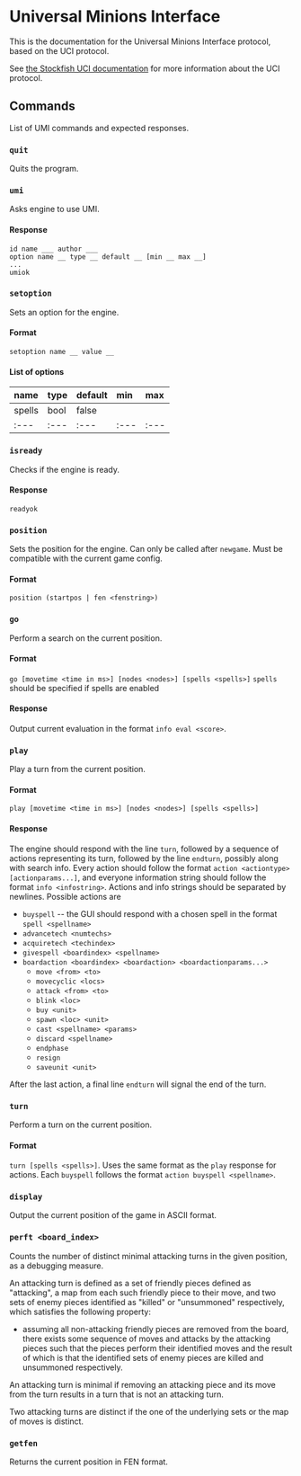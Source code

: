 # Universal Minions Interface

This is the documentation for the Universal Minions Interface protocol, based on the UCI protocol.

See [the Stockfish UCI documentation](https://official-stockfish.github.io/docs/stockfish-wiki/UCI-&-Commands.html) for more information about the UCI protocol.

## Commands

List of UMI commands and expected responses.

### `quit`
Quits the program.

### `umi`
Asks engine to use UMI.

#### Response
```
id name ___ author ___
option name __ type __ default __ [min __ max __]
...
umiok
```

### `setoption`
Sets an option for the engine.

#### Format
`setoption name __ value __`

#### List of options
| name | type | default | min | max |
|:---|:---|:---|:---|:---|
| spells | bool | false |  |  |
|:---|:---|:---|:---|:---|

### `isready`
Checks if the engine is ready.

#### Response
```
readyok
```

<!-- ### `newgame`
Indicates that the next positions are from a new game.

#### Format
`newgame <configstring>` -->

### `position`
Sets the position for the engine. Can only be called after `newgame`. Must be compatible with the current game config.

#### Format
`position (startpos | fen <fenstring>)`

### `go`
Perform a search on the current position.

#### Format
`go [movetime <time in ms>] [nodes <nodes>] [spells <spells>]` 
`spells` should be specified if spells are enabled

#### Response
Output current evaluation in the format `info eval <score>`.

### `play`
Play a turn from the current position.

#### Format
`play [movetime <time in ms>] [nodes <nodes>] [spells <spells>]`

#### Response 
The engine should respond with the line `turn`, followed by a sequence of actions representing its turn, followed by the line `endturn`, possibly along with search info. Every action should follow the format `action <actiontype> [actionparams...]`, and everyone information string should follow the format `info <infostring>`. Actions and info strings should be separated by newlines. Possible actions are

- `buyspell`
    -- the GUI should respond with a chosen spell in the format `spell <spellname>`
- `advancetech <numtechs>`
- `acquiretech <techindex>`
- `givespell <boardindex> <spellname>`
- `boardaction <boardindex> <boardaction> <boardactionparams...>`
    - `move <from> <to>`
    - `movecyclic <locs>`
    - `attack <from> <to>`
    - `blink <loc>`
    - `buy <unit>`
    - `spawn <loc> <unit>`
    - `cast <spellname> <params>`
    - `discard <spellname>`
    - `endphase`
    - `resign`
    - `saveunit <unit>`

After the last action, a final line `endturn` will signal the end of the turn.

### `turn`
Perform a turn on the current position.

#### Format
`turn [spells <spells>]`. Uses the same format as the `play` response for actions. Each `buyspell` follows the format `action buyspell <spellname>`.

### `display`
Output the current position of the game in ASCII format.

### `perft <board_index>`
Counts the number of distinct minimal attacking turns in the given position, as a debugging measure. 

An attacking turn is defined as a set of friendly pieces defined as "attacking", a map from each such friendly piece to their move, and two sets of enemy pieces identified as "killed" or "unsummoned" respectively, which satisfies the following property:
- assuming all non-attacking friendly pieces are removed from the board, there exists some sequence of moves and attacks by the attacking pieces such that the pieces perform their identified moves and the result of which is that the identified sets of enemy pieces are killed and unsummoned respectively.

An attacking turn is minimal if removing an attacking piece and its move from the turn results in a turn that is not an attacking turn.

Two attacking turns are distinct if the one of the underlying sets or the map of moves is distinct.

### `getfen`
Returns the current position in FEN format.